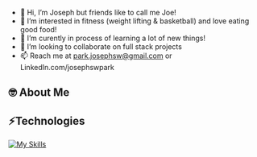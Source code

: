 - 👋 Hi, I’m Joseph but friends like to call me Joe!
- 👀 I’m interested in fitness (weight lifting & basketball) and love eating good food!
- 🌱 I’m curently in process of learning a lot of new things! 
- 💞️ I’m looking to collaborate on full stack projects
- 📫 Reach me at park.josephsw@gmail.com or LinkedIn.com/josephswpark 



<!---
josephswpark/josephswpark is a ✨ special ✨ repository because its `README.md` (this file) appears on your GitHub profile.
You can click the Preview link to take a look at your changes.
--->
 <h2>🤓 About Me</h2> 
 

 <h2>⚡Technologies</h2>

[![My Skills](https://skillicons.dev/icons?i=js,html,css,react,postgres,vscode,figma)](https://skillicons.dev)

  
